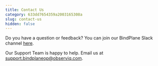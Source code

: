 ```yaml
---
title: Contact Us
category: 633dd7654359a2003165308a
slug: contact-us
hidden: false
---
```

Do you have a question or feedback?
You can join our BindPlane Slack channel [here](https://observiq.com/support-bindplaneop/).

Our Support Team is happy to help.
Email us at [support.bindplaneop@observiq.com](mailto:support.bindplaneop@observiq.com).